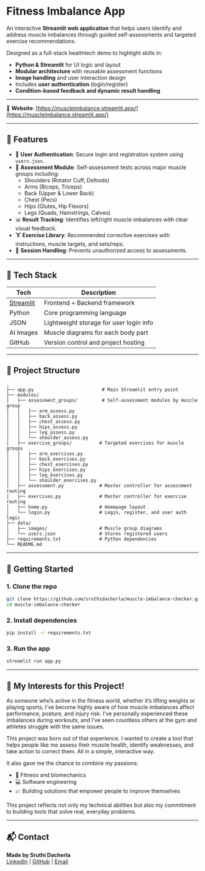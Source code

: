 # Fitness Imbalance App

An interactive **Streamlit web application** that helps users identify and address muscle imbalances through guided self-assessments and targeted exercise recommendations.

Designed as a full-stack healthtech demo to highlight skills in:

- **Python & Streamlit** for UI logic and layout  
- **Modular architecture** with reusable assessment functions  
- **Image handling** and user interaction design  
- Includes **user authentication** (login/register)  
- **Condition-based feedback and dynamic result handling**

---

🔗 **Website**: [https://muscleimbalance.streamlit.app/](https://muscleimbalance.streamlit.app/)


---

## 🚀 Features

- 🔐 **User Authentication**: Secure login and registration system using `users.json`.
- 🧠 **Assessment Module**: Self-assessment tests across major muscle groups including:
  - Shoulders (Rotator Cuff, Deltoids)
  - Arms (Biceps, Triceps)
  - Back (Upper & Lower Back)
  - Chest (Pecs)
  - Hips (Glutes, Hip Flexors)
  - Legs (Quads, Hamstrings, Calves)
- 📊 **Result Tracking**: Identifies left/right muscle imbalances with clear visual feedback.
- 🏋️ **Exercise Library**: Recommended corrective exercises with instructions, muscle targets, and sets/reps.
- 👤 **Session Handling**: Prevents unauthorized access to assessments.

---

## 🚀 Tech Stack

| Tech | Description |
|------|-------------|
| [Streamlit](https://streamlit.io) | Frontend + Backend framework |
| Python | Core programming language |
| JSON | Lightweight storage for user login info |
| AI Images | Muscle diagrams for each body part |
| GitHub | Version control and project hosting |

---

## 🚀 Project Structure

```
.
├── app.py                         # Main Streamlit entry point
├── modules/
│   ├── assessment_groups/         # Self-assessment modules by muscle group
│   │   ├── arm_assess.py
│   │   ├── back_assess.py
│   │   ├── chest_assess.py
│   │   ├── hips_assess.py
│   │   ├── leg_assess.py
│   │   └── shoulder_assess.py
│   ├── exercise_groups/          # Targeted exercises for muscle groups
│   │   ├── arm_exercises.py
│   │   ├── back_exercises.py
│   │   ├── chest_exercises.py
│   │   ├── hips_exercises.py
│   │   ├── leg_exercises.py
│   │   └── shoulder_exercises.py
│   ├── assessment.py             # Master controller for assessment routing
│   ├── exercises.py              # Master controller for exercise routing
│   ├── home.py                   # Homepage layout
│   └── login.py                  # Login, register, and user auth logic
├── data/
│   ├── images/                   # Muscle group diagrams
│   └── users.json                # Stores registered users
├── requirements.txt              # Python dependencies
└── README.md
```

---

## 🚀 Getting Started

### 1. Clone the repo

```bash
git clone https://github.com/sruthidacherla/muscle-imbalance-checker.git
cd muscle-imbalance-checker
```

### 2. Install dependencies

```bash
pip install -r requirements.txt
```

### 3. Run the app

```bash
streamlit run app.py
```

---

## 🚀 My Interests for this Project!

As someone who’s active in the fitness world, whether it’s lifting weights or playing sports, I’ve become highly aware of how muscle imbalances affect performance, posture, and injury risk. I’ve personally experienced these imbalances during workouts, and I’ve seen countless others at the gym and athletes struggle with the same issues.

This project was born out of that experience. I wanted to create a tool that helps people like me assess their muscle health, identify weaknesses, and take action to correct them. All in a simple, interactive way.

It also gave me the chance to combine my passions:

- 💪 Fitness and biomechanics  
- 💻 Software engineering  
- 📈 Building solutions that empower people to improve themselves

This project reflects not only my technical abilities but also my commitment to building tools that solve real, everyday problems.

---

## 📬 Contact

**Made by Sruthi Dacherla**  
[LinkedIn](https://linkedin.com/in/sruthi-dacherla) | [GitHub](https://github.com/sruthidacherla) | [Email](sruthi.dacherla@mgmail.com)
